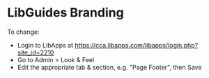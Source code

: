 # LibGuides Branding

To change:

- Login to LibApps at https://cca.libapps.com/libapps/login.php?site_id=2210
- Go to Admin > Look & Feel
- Edit the appropriate tab & section, e.g. "Page Footer", then Save
